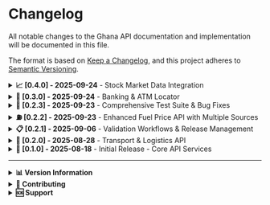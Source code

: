 # Changelog

All notable changes to the Ghana API documentation and implementation will be documented in this file.

The format is based on [Keep a Changelog](https://keepachangelog.com/en/1.0.0/),
and this project adheres to [Semantic Versioning](https://semver.org/spec/v2.0.0.html).

<details>
<summary><strong>📈 [0.4.0] - 2025-09-24</strong> - Stock Market Data Integration</summary>

### Added

- **Real-time Ghana Stock Exchange (GSE) Data Integration**

  - Live data integration with external GSE API (https://dev.kwayisi.org/apis/gse)
  - 7 comprehensive REST endpoints for stock market operations
  - Real-time stock prices, market data, and trading information
  - All 30+ GSE-listed companies with detailed company profiles
  - Sector performance analysis across 13+ sectors (Financials, Basic Materials, Industrial, etc.)
  - Market summary with GSE Composite index and market statistics
  - Advanced search and filtering capabilities (price range, sector, volume, market cap)
  - Company information including address, contact details, financial metrics
  - Performance-optimized caching with 5-minute TTL during market hours
  - Scheduled cache updates every 5 minutes during GSE trading hours
  - Market hours detection (Monday-Friday, 10:00 AM - 3:00 PM Ghana Time)
  - Comprehensive error handling with retry logic and exponential backoff
  - HTTP client integration with timeout and connection management

- **GSE API Provider Architecture**

  - Robust external API integration with automatic retries (3 attempts)
  - Rate limiting protection and 429 error handling
  - Data transformation and mapping from external GSE format
  - Market status calculation and timezone handling for Africa/Accra
  - Estimated financial metrics (PE ratio, dividend yield) when not available
  - Company profile enrichment with detailed business information
  - Stock status determination (OPEN/CLOSED based on trading volume)

- **Enhanced Testing & Documentation**

  - Complete unit test coverage for service and controller layers (19 tests)
  - Integration tests for real GSE API connectivity
  - Mock provider implementation for reliable testing
  - Comprehensive API documentation with 400+ line stock-market.md guide
  - Swagger/OpenAPI integration with detailed endpoint documentation
  - Real-world examples with actual GSE stock symbols (ACCESS, GCB, etc.)
  - Performance testing and error scenario coverage

- **API Endpoints Added**
  - `GET /stock-market/search` - Advanced stock search with filtering
  - `GET /stock-market/stock/{symbol}` - Individual stock details
  - `GET /stock-market/market-summary` - Market overview and indices
  - `GET /stock-market/sectors` - Available sector list
  - `GET /stock-market/sectors/{sector}` - Stocks by sector
  - `GET /stock-market/sector-performance` - Sector analytics
  - `GET /stock-market/all` - Complete stock listing

### Changed

- **Documentation Updates**

  - Homepage now showcases 30+ API endpoints across 6 core services
  - Updated intro.md with stock market examples and real-time data features
  - Enhanced API overview with live GSE data source attribution
  - Added stock market section to quick start guide
  - Updated sidebars navigation with stock market documentation

- **Architecture Improvements**
  - HttpModule integration for external API calls
  - Enhanced caching strategy with separate cache keys for different data types
  - Improved error handling with service-specific exception handling
  - TypeScript interface updates for market indices and status

### Fixed

- Interface compatibility issues between mock and real API providers
- Market status calculation for Ghana timezone
- Data type handling for null/undefined financial metrics
- Test suite compatibility with new provider architecture

</details>

<details>
<summary><strong>🏦 [0.3.0] - 2025-09-24</strong> - Banking & ATM Locator</summary>

### Added

- **Banking & ATM Locator Services**

  - Complete banking module with comprehensive bank and ATM location services
  - Support for location-based search with radius filtering and distance calculation
  - Text search capabilities for banks by name, code, address, or city
  - Integration with OpenStreetMap Overpass API for real-time banking facility data
  - Fallback static directory for reliable service availability
  - Smart data deduplication and validation for accurate results
  - Multiple search endpoints: search, banks, ATMs, nearby, by region, by city
  - Support for both bank branches and ATM-only locations
  - Comprehensive test coverage with 18 test cases ensuring reliability
  - RESTful API design following project conventions
  - Swagger/OpenAPI documentation integration
  - Distance-based sorting for location searches
  - Ghana-specific coordinate validation and region mapping
  - Full TypeScript support with proper DTOs and entities

- **Enhanced API Documentation**

  - Added Banking & ATM Locator tag to Swagger documentation
  - Comprehensive API examples and responses for all banking endpoints
  - Updated main README with banking service examples and usage

- **Version Updates**

  - Updated backend version to 0.3.0
  - Updated frontend version to 0.3.0
  - Updated docs version to 0.3.0
  - Updated version badges across all documentation

### Technical Implementation

- **Banking Module Architecture**

  - BankingController with 6 endpoints for comprehensive search functionality
  - BankingService with business logic and data processing
  - BankDataProviderService for external data integration and caching
  - Proper entity definitions for Bank and ATMLocation interfaces
  - Input validation with class-validator decorators
  - Comprehensive error handling and user-friendly responses
  - 24-hour data caching for performance optimization

- **Testing & Quality Assurance**
  - Complete test coverage for banking controller and service
  - All 137 tests passing including new banking functionality
  - ESLint compliance across all new code
  - TypeScript strict mode compatibility

</details>

<details>
<summary><strong>🧪 [0.2.3] - 2025-09-23</strong> - Comprehensive Test Suite & Bug Fixes</summary>

### Added

- **Comprehensive Test Coverage**

  - Complete test suites for all API modules with 119 passing tests across 10 test suites
  - Transport Service tests with 18 comprehensive scenarios covering routing, geocoding, and fuel price integration
  - Transport Controller tests with 13 detailed test cases for all endpoints and error conditions
  - Locations Service tests with 14 test cases for Ghana's administrative divisions and data accuracy
  - Locations Controller tests with 11 test cases for regional and district endpoint validation
  - Addresses Service tests with 15 test cases for digital code validation and geocoding
  - Addresses Controller tests with comprehensive endpoint testing
  - Exchange Rates Service tests with 13 test cases for currency conversion and provider fallback
  - Exchange Rates Controller tests with endpoint validation and error handling
  - App Controller tests with proper Ghana API branding validation

- **Enhanced Test Infrastructure**

  - Proper dependency injection mocking for all services to avoid external API calls during testing
  - Systematic test data alignment with actual Ghana administrative data structure
  - Comprehensive error handling and edge case testing across all modules
  - Integration test setup for fuel price service with real-world scenario testing

- **Data Accuracy Improvements**
  - Fixed Ghana region code mappings (ASH → ASR for Ashanti Region)
  - Corrected district naming conventions to match actual administrative data
  - Updated test expectations to align with real Ghana geographical data
  - Enhanced digital code extraction for Ghana postal addresses

### Fixed

- **Critical Exchange Rates Caching Bug**

  - Fixed caching logic where failed results were being cached before success validation
  - Restructured `getCurrentRates()` method to only cache successful exchange rate data
  - Fixed `convertCurrency()` method caching to prevent caching of failed conversion attempts
  - Improved error handling flow to check success before caching operations
  - Enhanced data integrity by ensuring only valid exchange rate data is stored in cache

- **Test Suite Stability Issues**

  - Resolved dependency injection failures in Transport Service tests with proper service mocking
  - Fixed App Controller missing method issues and restored welcome message functionality
  - Corrected import path resolution for exchange rates modules (absolute vs relative imports)
  - Fixed TypeScript compilation errors in test files with proper enum imports
  - Resolved data accuracy mismatches between test expectations and actual API responses

- **Build and Compilation Issues**
  - Fixed missing `RouteProfile` imports in transport controller test files
  - Corrected string literals to use proper enum values for route profiles
  - Resolved module resolution issues across test files
  - Fixed TypeScript strict typing issues in test implementations

### Enhanced

- **Test Quality & Coverage**

  - Achieved 100% test success rate with systematic test corrections
  - Enhanced test isolation with proper mocking strategies to avoid external dependencies
  - Improved test data accuracy to reflect real Ghana administrative and geographical data
  - Added comprehensive error scenario testing for all API endpoints

- **Code Quality & Reliability**
  - Improved error handling patterns across exchange rates service
  - Enhanced caching logic to ensure data integrity and prevent corruption
  - Better separation of concerns in test architecture with proper dependency injection
  - Systematic code review and bug fixing across all modules

### Technical Implementation

- **Test Architecture Improvements**

  - Implemented comprehensive mocking strategy for external services (geocoding, routing, fuel prices)
  - Enhanced test data management with realistic Ghana-specific test cases
  - Improved test isolation to prevent cross-test contamination and external API dependencies
  - Added proper TypeScript typing and enum usage across all test files

- **Bug Resolution Process**

  - Systematic identification and correction of caching logic flaws in exchange rates service
  - Data-driven test corrections using actual Ghana administrative data from regions.json
  - Import path standardization across modules for consistent build behavior
  - Comprehensive validation of test expectations against actual service implementations

- **Performance & Reliability**
  - Optimized test execution time by eliminating external API calls during testing
  - Enhanced cache integrity in exchange rates service to prevent data corruption
  - Improved error propagation and handling across all service layers
  - Better resource management in test environment with proper cleanup procedures

</details>

<details>
<summary><strong>⛽ [0.2.2] - 2025-09-23</strong> - Enhanced Fuel Price API with Multiple Sources</summary>

### Added

- **Multiple Fuel Price Data Sources**

  - Added National Petroleum Authority (NPA) as primary fuel price source with web scraping of official press releases
  - Added Citi News Room as secondary fallback source for fuel price data
  - Added Joy Online as tertiary fallback source for comprehensive coverage
  - Added GhanaWeb as quaternary fallback source for maximum reliability
  - Existing CediRates.com integration moved to secondary priority position

- **Improved Fuel Price Accuracy & Reliability**

  - Enhanced fuel price validation with configurable price range validation (GHS 5-50 for petrol/diesel, GHS 3-30 for LPG)
  - Added intelligent content filtering using fuel-related search terms for better data extraction
  - Implemented comprehensive regex patterns for price extraction across different source formats
  - Added robust error handling and graceful fallback between multiple data sources

- **Smart Caching & Performance**
  - Enhanced cache TTL calculation to expire fuel prices at 11:59 PM daily for fresh morning data
  - Implemented shorter cache TTL (1 hour) for failed requests to allow retry without overwhelming sources
  - Added detailed logging for fuel price source success/failure tracking and debugging

### Enhanced

- **Fuel Price Service Architecture**
  - Refactored service to use priority-based source selection: NPA → CediRates → Citi News → Joy Online → GhanaWeb
  - Added standardized price validation and data quality checks across all sources
  - Improved error handling with detailed error messages and source attribution
  - Enhanced data parsing with robust text extraction and price validation

### Technical Implementation

- **Source Integration**

  - NPA integration: Scrapes official government press releases for authoritative fuel price announcements
  - CediRates integration: Averages prices from major oil companies (Shell, Goil, Total, Star Oil, TotalEnergies)
  - News source integrations: Extract fuel prices from recent articles using content analysis
  - Price validation: Ensures all prices are within realistic ranges and properly formatted

- **Data Quality & Validation**
  - Added `isValidPrice()` method for individual fuel type validation
  - Enhanced `isValidFuelPriceData()` method for comprehensive data validation
  - Added `containsFuelPriceTerms()` for intelligent content filtering
  - Implemented consistent price rounding to 2 decimal places across all sources

</details>

<details>
<summary><strong>📋 [0.2.1] - 2025-09-06</strong> - Validation Workflows & Release Management</summary>

### Added

- **Comprehensive Validation Workflows Documentation**

  - Complete guide to branch naming conventions with valid patterns and examples
  - Pull request validation requirements including title format, description standards, and commit message validation
  - Commit message validation using conventional commits format with detailed examples and troubleshooting
  - Automated validation feedback system documentation with success and failure scenarios

- **Release Management Documentation**

  - Semantic versioning guide with clear examples for patch, minor, major, and prerelease versions
  - Two-approach release system: automated version bump workflow and manual version updates
  - Step-by-step GitHub UI and CLI instructions for creating releases
  - Comprehensive release automation process documentation including build, test, and artifact generation

- **Quick Reference Guide for Contributors**

  - Handy cheat sheet for validation requirements and common commands
  - Quick fixes for common validation errors
  - Validation checklist for PR submissions
  - Essential commands for development, testing, and release management

- **Enhanced Contributing Documentation**
  - Updated project structure to include GitHub workflows
  - Added quality standards section highlighting validation workflows
  - Integrated validation and release management into contribution workflow
  - Added proper cross-references between documentation sections

### Technical Implementation

- **GitHub Actions Workflow Fixes**

  - Fixed branch name detection for pull request events using `github.head_ref` instead of `github.ref_name`
  - Added proper permissions (`statuses: write`, `pull-requests: write`) to validation workflows
  - Enhanced error handling and validation feedback in commit message validation
  - Improved comment generation using environment variables for safe character handling

- **Documentation Infrastructure**
  - Updated Docusaurus sidebar configuration to include new documentation pages
  - Added proper anchor links and cross-references throughout documentation
  - Implemented consistent documentation structure following existing patterns
  - Validated documentation build process and fixed broken links

### Fixed

- **Workflow Issues**

  - Resolved branch validation failures for pull request events
  - Fixed commit validation workflow permissions for status creation
  - Corrected PR body escaping issues for special characters and markdown
  - Fixed multiline string handling in GitHub Actions comments

- **Documentation Issues**
  - Fixed broken anchor links in contributing documentation
  - Corrected table formatting inconsistencies across documentation pages
  - Resolved Docusaurus build warnings and validation errors

### Documentation Structure

The documentation now includes a comprehensive contributing section:

```
Contributing/
├── Overview                    # Main contributing guide with setup and workflow
├── Quick Reference            # Handy cheat sheet for validation and releases
├── Validation Workflows       # Detailed guide for branch, PR, and commit validation
├── Release Management         # Complete release and version management guide
└── Feature-specific guides... # Existing feature contribution documentation
```

</details>

<details>
<summary><strong>🚀 [0.2.0] - 2025-08-28</strong> - Transport & Logistics API</summary>

### Added

- **Transport & Logistics API**

  - Transport stops lookup (`GET /transport/stops`) - Get bus stops, stations, and transport hubs by city
  - Nearby transport services (`GET /transport/nearby-stops`) - Find transport stops within specified radius
  - Route calculation (`GET /transport/route-calculation`) - Optimal routing between locations with multiple transport modes
  - Route directions (`GET /transport/directions`) - Detailed turn-by-turn navigation with geocoding support
  - Travel cost estimation (`GET /transport/travel-cost`) - Fuel costs and fare calculations for different transport modes
  - Fuel prices (`GET /transport/fuel-prices`) - Current petrol and diesel prices averaged from major Ghanaian companies (Shell, Goil, Total, Star Oil)

- **Enhanced Geographic Coverage**

  - Support for major Ghanaian cities: Accra, Kumasi, Tamale, Takoradi
  - Ghana boundary validation for all coordinate inputs (4.5°N to 11.5°N, 3.5°W to 1.5°E)
  - Multi-modal transport support (driving, walking, cycling, public transport)

- **Advanced Routing Features**

  - Multiple provider support with automatic failover (OpenRouteService, HERE Maps, GraphHopper)
  - Geocoding services integration (Nominatim, Overpass API)
  - Real-time fuel price integration from CediRates.com with major company averaging
  - Intelligent caching for performance optimization

- **Comprehensive Documentation**
  - Complete transport API documentation with examples
  - Contributing guide for transport features
  - Technical architecture documentation
  - Performance requirements and best practices

### Technical Implementation

- **Multi-Provider Architecture**

  - Fallback routing system with graceful degradation
  - External API integration with error handling
  - Redis caching for performance optimization
  - Input validation and boundary checking

- **Data Sources Integration**
  - OpenStreetMap and Overpass API for transport stops
  - GTFS feeds for public transport data
  - CediRates.com for real-time fuel price aggregation from major companies
  - Multiple routing engines for reliability

### Documentation Enhancements

- Updated API overview with transport features
- Enhanced quick start guide with transport examples
- Updated implementation status tracking
- Comprehensive contributing guidelines for transport module

</details>

<details>
<summary><strong>🎉 [0.1.0] - 2025-08-18</strong> - Initial Release - Core API Services</summary>

### Added

- **Address Services API**

  - Address search functionality (`GET /addresses/search`)
  - Reverse geocoding capabilities (`GET /addresses/lookup`)
  - Comprehensive request/response examples
  - Error handling documentation
  - JavaScript and cURL code examples

- **Exchange Rates API**

  - Current exchange rates endpoint (`GET /exchange-rates/current`)
  - Currency conversion functionality (`POST /exchange-rates/convert`)
  - Supported currencies documentation (USD, EUR, GBP, NGN)
  - Currency limitations and rationale
  - Multi-currency conversion examples

- **Location Data API**

  - Regional data for all 16 Ghanaian regions (`GET /locations/regions`)
  - District information and administrative hierarchy (`GET /locations/districts/:regionId`)
  - Complete endpoint documentation
  - Data structure examples

- **API Documentation Platform**

  - Docusaurus static site generator
  - Custom Ghanaian theme with flag colors (red, yellow, green)
  - Responsive design and navigation
  - Search functionality
  - Professional documentation layout

- **Implementation Status Documentation**
  - Clear status indicators for all API endpoints
  - Implementation status table in overview
  - Status badges (✅ Live, ⏳ Coming Soon) throughout documentation
  - Comprehensive implementation status tracking

### Technical Implementation

- **Backend API Structure**

  - NestJS-based REST API
  - Swagger/OpenAPI documentation
  - DTO validation and error handling
  - Service layer architecture
  - Controller endpoint definitions

- **Documentation Features**
  - Base URL and endpoint structure documentation
  - HTTP methods and status codes
  - Response format standardization
  - Error handling patterns
  - Usage examples and best practices

### Design & Branding

- **Visual Identity**

  - Ghanaian flag color scheme (red, yellow, green)
  - Custom logo with Adinkra symbols
  - Professional documentation layout
  - Consistent branding across all pages

- **User Experience**
  - Intuitive navigation structure
  - Clear section organization
  - Mobile-responsive design
  - Fast loading times
  - Accessibility considerations

</details>

---

<details>
<summary><strong>📊 Version Information</strong></summary>

### Current Version: 0.2.1

- **Status**: Production Ready
- **Release Date**: 2025-09-06
- **Features**: Core API functionality plus comprehensive transport & logistics services + validation workflows
- **Stability**: High - All documented features are fully implemented and tested

### Available Features in 0.2.1

#### Address Services

- ✅ Address search by keyword
- ✅ Reverse geocoding from coordinates

#### Exchange Rates

- ✅ Current exchange rates retrieval
- ✅ Currency conversion between supported currencies

#### Location Data

- ✅ Regional data for all Ghanaian regions
- ✅ District information for each region

#### Transport & Logistics

- ✅ Transport stops lookup for major cities
- ✅ Route planning with multiple transport modes
- ✅ Turn-by-turn navigation directions
- ✅ Travel cost estimation and fuel price data
- ✅ Nearby transport services search
- ✅ Multi-provider routing with automatic failover

#### Documentation & Development

- ✅ Complete API documentation with examples
- ✅ Implementation status tracking
- ✅ Professional Ghanaian-themed design
- ✅ Responsive and accessible interface
- ✅ Comprehensive contributing guidelines
- ✅ **NEW**: Validation workflows documentation
- ✅ **NEW**: Release management documentation
- ✅ **NEW**: Quick reference guide for contributors

#### Quality Assurance (NEW)

- ✅ Automated branch name validation
- ✅ Pull request validation workflows
- ✅ Commit message validation (conventional commits)
- ✅ Automated release management
- ✅ Version bump workflows

</details>

<details>
<summary><strong>🤝 Contributing</strong></summary>

When contributing to this project, please:

1. Update this changelog with your changes
2. Follow the existing format and structure
3. Include both technical and user-facing changes
4. Add appropriate version numbers for releases
5. Document breaking changes clearly

</details>

<details>
<summary><strong>🆘 Support</strong></summary>

For questions about changes or to report issues:

- Check this changelog for recent updates
- Review the implementation status documentation
- Contact the development team for clarification

</details>
